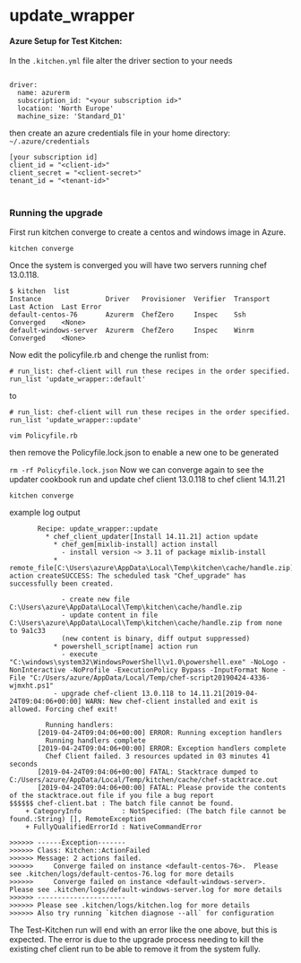 # update_wrapper

####  Azure Setup for Test Kitchen:
In the `.kitchen.yml` file alter the driver section to your needs

```

driver:
  name: azurerm
  subscription_id: "<your subscription id>"
  location: 'North Europe'
  machine_size: 'Standard_D1'
```

then create an azure credentials file in your home directory:
`~/.azure/credentials`

```
[your subscription id]
client_id = "<client-id>"
client_secret = "<client-secret>"
tenant_id = "<tenant-id>"
```

#

### Running the upgrade

First run kitchen converge to create a centos and windows image in Azure.

```kitchen converge```

Once the system is converged you will have two servers running chef 13.0.118.
```
$ kitchen  list
Instance                Driver   Provisioner  Verifier  Transport  Last Action  Last Error
default-centos-76       Azurerm  ChefZero     Inspec    Ssh        Converged    <None>
default-windows-server  Azurerm  ChefZero     Inspec    Winrm      Converged    <None>
```

Now edit the policyfile.rb and chenge the runlist from:

```
# run_list: chef-client will run these recipes in the order specified.
run_list 'update_wrapper::default'
```

to

```
# run_list: chef-client will run these recipes in the order specified.
run_list 'update_wrapper::update'
```

```vim Policyfile.rb```

then remove the Policyfile.lock.json to enable a new one to be generated

```rm -rf Policyfile.lock.json```
Now we can converge again to see the updater cookbook run and update chef client 13.0.118 to chef client 14.11.21

```kitchen converge```

example log output
```
       Recipe: update_wrapper::update
         * chef_client_updater[Install 14.11.21] action update
           * chef_gem[mixlib-install] action install
             - install version ~> 3.11 of package mixlib-install
           * remote_file[C:\Users\azure\AppData\Local\Temp\kitchen\cache/handle.zip] action createSUCCESS: The scheduled task "Chef_upgrade" has successfully been created.
       
             - create new file C:\Users\azure\AppData\Local\Temp\kitchen\cache/handle.zip
             - update content in file C:\Users\azure\AppData\Local\Temp\kitchen\cache/handle.zip from none to 9a1c33
             (new content is binary, diff output suppressed)
           * powershell_script[name] action run
             - execute "C:\windows\system32\WindowsPowerShell\v1.0\powershell.exe" -NoLogo -NonInteractive -NoProfile -ExecutionPolicy Bypass -InputFormat None -File "C:/Users/azure/AppData/Local/Temp/chef-script20190424-4336-wjmxht.ps1"
           - upgrade chef-client 13.0.118 to 14.11.21[2019-04-24T09:04:06+00:00] WARN: New chef-client installed and exit is allowed. Forcing chef exit!
       
         Running handlers:
       [2019-04-24T09:04:06+00:00] ERROR: Running exception handlers
         Running handlers complete
       [2019-04-24T09:04:06+00:00] ERROR: Exception handlers complete
         Chef Client failed. 3 resources updated in 03 minutes 41 seconds
       [2019-04-24T09:04:06+00:00] FATAL: Stacktrace dumped to C:/Users/azure/AppData/Local/Temp/kitchen/cache/chef-stacktrace.out
       [2019-04-24T09:04:06+00:00] FATAL: Please provide the contents of the stacktrace.out file if you file a bug report
$$$$$$ chef-client.bat : The batch file cannot be found.
    + CategoryInfo          : NotSpecified: (The batch file cannot be found.:String) [], RemoteException
    + FullyQualifiedErrorId : NativeCommandError

>>>>>> ------Exception-------
>>>>>> Class: Kitchen::ActionFailed
>>>>>> Message: 2 actions failed.
>>>>>>     Converge failed on instance <default-centos-76>.  Please see .kitchen/logs/default-centos-76.log for more details
>>>>>>     Converge failed on instance <default-windows-server>.  Please see .kitchen/logs/default-windows-server.log for more details
>>>>>> ----------------------
>>>>>> Please see .kitchen/logs/kitchen.log for more details
>>>>>> Also try running `kitchen diagnose --all` for configuration
```
The Test-Kitchen run will end with an error like the one above, but this is expected. The error is due to the upgrade process needing to kill the existing chef client run to be able to remove it from the system fully.

